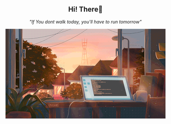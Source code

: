<h2 align='center'>
   Hi! There🚀
</h2>

<p align='center'>
   <i>"If You dont walk today, you'll have to run tomorrow"<i> 
</p>

<p align='center'>
  <img src='./assets/laptop.gif'>
</p>

